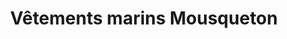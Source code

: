 ---
title: "Vêtements marins Mousqueton"
url: /auray/vetements-marins-mousqueton/
shop: Kleidung
---